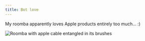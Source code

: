 ```yaml
---
title: Bot love
---
```


My roomba apparently loves Apple products entirely too much... :)

![Roomba with apple cable entangled in its
brushes](http://i.imgur.com/C1zRT.jpg)

